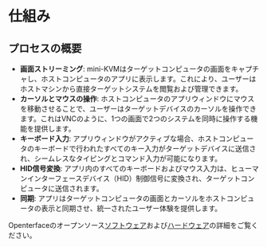 # 仕組み

## プロセスの概要

- **画面ストリーミング**: mini-KVMはターゲットコンピュータの画面をキャプチャし、ホストコンピュータのアプリに表示します。これにより、ユーザーはホストマシンから直接ターゲットシステムを閲覧および管理できます。
- **カーソルとマウスの操作**: ホストコンピュータのアプリウィンドウにマウスを移動させることで、ユーザーはターゲットデバイスのカーソルを操作できます。これはVNCのように、1つの画面で2つのシステムを同時に操作する機能を提供します。
- **キーボード入力**: アプリウィンドウがアクティブな場合、ホストコンピュータのキーボードで行われたすべてのキー入力がターゲットデバイスに送信され、シームレスなタイピングとコマンド入力が可能になります。
- **HID信号変換**: アプリ内のすべてのキーボードおよびマウス入力は、ヒューマンインターフェースデバイス（HID）制御信号に変換され、ターゲットコンピュータに送信されます。
- **同期**: アプリはターゲットコンピュータの画面とカーソルをホストコンピュータの表示と同期させ、統一されたユーザー体験を提供します。

Openterfaceのオープンソース[ソフトウェア](/app)および[ハードウェア](/open-hardware)の詳細をご覧ください。